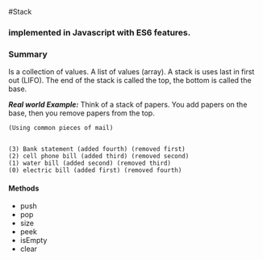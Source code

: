 #Stack
### implemented in Javascript with ES6 features.


### Summary
Is a collection of values.  A list of values (array).  A stack is uses last in first out (LIFO). The end of the stack is called the top, the bottom is called the base.

***Real world Example:***
Think of a stack of papers. You add papers on the base, then you remove papers from the top.

```
(Using common pieces of mail)


(3) Bank statement (added fourth) (removed first)
(2) cell phone bill (added third) (removed second)
(1) water bill (added second) (removed third)
(0) electric bill (added first) (removed fourth)
```



#### Methods
- push
- pop
- size
- peek
- isEmpty
- clear
